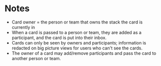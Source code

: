 Notes
=====

* Card owner = the person or team that owns the stack the card is currently in
* When a card is passed to a person or team, they are added as a participant,
  and the card is put into their inbox.
* Cards can only be seen by owners and participants; information is redacted on
  big picture views for users who can't see the cards.
* The owner of a card may add/remove participants and pass the card to another
  person or team.